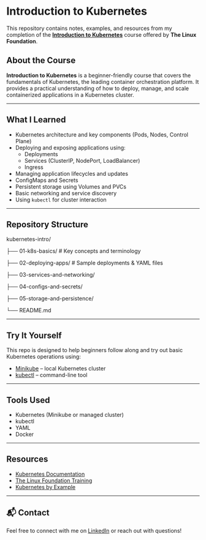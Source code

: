 # Introduction to Kubernetes

This repository contains notes, examples, and resources from my completion of the **[Introduction to Kubernetes](https://training.linuxfoundation.org/training/introduction-to-kubernetes/)** course offered by **The Linux Foundation**.

## About the Course

**Introduction to Kubernetes** is a beginner-friendly course that covers the fundamentals of Kubernetes, the leading container orchestration platform. It provides a practical understanding of how to deploy, manage, and scale containerized applications in a Kubernetes cluster.

---

## What I Learned

- Kubernetes architecture and key components (Pods, Nodes, Control Plane)
- Deploying and exposing applications using:
  - Deployments
  - Services (ClusterIP, NodePort, LoadBalancer)
  - Ingress
- Managing application lifecycles and updates
- ConfigMaps and Secrets
- Persistent storage using Volumes and PVCs
- Basic networking and service discovery
- Using `kubectl` for cluster interaction

---

## Repository Structure
kubernetes-intro/

├── 01-k8s-basics/ # Key concepts and terminology

├── 02-deploying-apps/ # Sample deployments & YAML files

├── 03-services-and-networking/

├── 04-configs-and-secrets/

├── 05-storage-and-persistence/

└── README.md


---

## Try It Yourself

This repo is designed to help beginners follow along and try out basic Kubernetes operations using:

- [Minikube](https://minikube.sigs.k8s.io/docs/) – local Kubernetes cluster
- [kubectl](https://kubernetes.io/docs/tasks/tools/) – command-line tool

---

## Tools Used

- Kubernetes (Minikube or managed cluster)
- kubectl
- YAML
- Docker

---

## Resources

- [Kubernetes Documentation](https://kubernetes.io/docs/)
- [The Linux Foundation Training](https://training.linuxfoundation.org/)
- [Kubernetes by Example](https://kubernetesbyexample.com/)

---


## 📬 Contact

Feel free to connect with me on [LinkedIn](https://www.linkedin.com/in/maya-mnaizel/) or reach out with questions!

